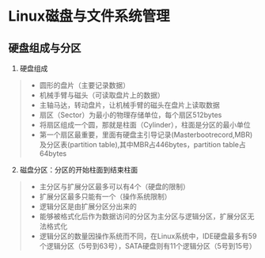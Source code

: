 # Linux磁盘与文件系统管理
## 硬盘组成与分区
1. 硬盘组成
>+ 圆形的盘片（主要记录数据）
>+ 机械手臂与磁头（可读取盘片上的数据）
>+ 主轴马达，转动盘片，让机械手臂的磁头在盘片上读取数据
>+ 扇区（Sector）为最小的物理存储单位，每个扇区512bytes
>+ 将扇区组成一个圆，那就是柱面（Cylinder），柱面是分区的最小单位
>+ 第一个扇区最重要，里面有硬盘主引导记录(Masterbootrecord,MBR)及分区表(partition table),其中MBR占446bytes，partition table占64bytes
2. 磁盘分区：分区的开始柱面到结束柱面
>+ 主分区与扩展分区最多可以有4个（硬盘的限制）
>+ 扩展分区最多只能有一个（操作系统限制）
>+ 逻辑分区是由扩展分区分出来的
>+ 能够被格式化后作为数据访问的分区为主分区与逻辑分区，扩展分区无法格式化
>+ 逻辑分区的数量因操作系统而不同，在Linux系统中，IDE硬盘最多有59个逻辑分区（5号到63号），SATA硬盘则有11个逻辑分区（5号到15号）